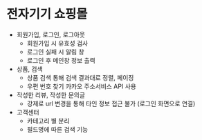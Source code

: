 # 전자기기 쇼핑몰
* 회원가입, 로그인, 로그아웃
  * 회원가입 시 유효성 검사
  * 로그인 실패 시 알림 창
  * 로그인 후 메인창 정보 출력
* 상품, 검색
  * 상품 검색 통해 검색 결과대로 정렬, 페이징
  * 우편 번호 찾기 카카오 주소서비스 API 사용
* 작성한 리뷰, 작성한 문의글
  * 강제로 url 변경을 통해 타인 정보 접근 불가 (로그인 화면으로 연결)
* 고객센터
  * 카테고리 별 분리
  * 필드명에 따른 검색 기능
